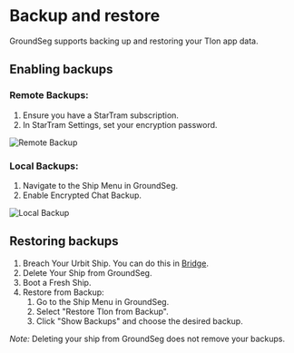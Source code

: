 # Backup and restore

GroundSeg supports backing up and restoring your Tlon app data.

## Enabling backups

### Remote Backups:
1. Ensure you have a StarTram subscription.
2. In StarTram Settings, set your encryption password.

![Remote Backup](/static/startram-backup.png)

### Local Backups:
1. Navigate to the Ship Menu in GroundSeg.
2. Enable Encrypted Chat Backup.

![Local Backup](/static/local-backup.png)

## Restoring backups
1. Breach Your Urbit Ship. You can do this in [Bridge](https://bridge.urbit.org/).
2. Delete Your Ship from GroundSeg.
3. Boot a Fresh Ship.
4. Restore from Backup:
   1. Go to the Ship Menu in GroundSeg.
   2. Select "Restore Tlon from Backup".
   3. Click "Show Backups" and choose the desired backup.

_Note:_ Deleting your ship from GroundSeg does not remove your backups.